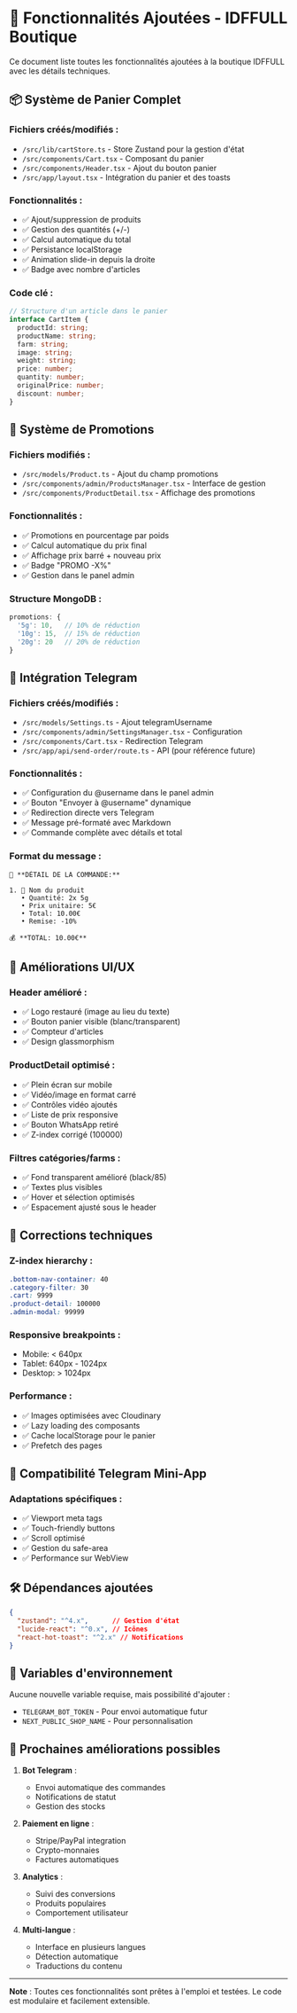 # 🚀 Fonctionnalités Ajoutées - IDFFULL Boutique

Ce document liste toutes les fonctionnalités ajoutées à la boutique IDFFULL avec les détails techniques.

## 📦 Système de Panier Complet

### Fichiers créés/modifiés :
- `/src/lib/cartStore.ts` - Store Zustand pour la gestion d'état
- `/src/components/Cart.tsx` - Composant du panier
- `/src/components/Header.tsx` - Ajout du bouton panier
- `/src/app/layout.tsx` - Intégration du panier et des toasts

### Fonctionnalités :
- ✅ Ajout/suppression de produits
- ✅ Gestion des quantités (+/-)
- ✅ Calcul automatique du total
- ✅ Persistance localStorage
- ✅ Animation slide-in depuis la droite
- ✅ Badge avec nombre d'articles

### Code clé :
```typescript
// Structure d'un article dans le panier
interface CartItem {
  productId: string;
  productName: string;
  farm: string;
  image: string;
  weight: string;
  price: number;
  quantity: number;
  originalPrice: number;
  discount: number;
}
```

## 💸 Système de Promotions

### Fichiers modifiés :
- `/src/models/Product.ts` - Ajout du champ promotions
- `/src/components/admin/ProductsManager.tsx` - Interface de gestion
- `/src/components/ProductDetail.tsx` - Affichage des promotions

### Fonctionnalités :
- ✅ Promotions en pourcentage par poids
- ✅ Calcul automatique du prix final
- ✅ Affichage prix barré + nouveau prix
- ✅ Badge "PROMO -X%"
- ✅ Gestion dans le panel admin

### Structure MongoDB :
```javascript
promotions: {
  '5g': 10,   // 10% de réduction
  '10g': 15,  // 15% de réduction
  '20g': 20   // 20% de réduction
}
```

## 📱 Intégration Telegram

### Fichiers créés/modifiés :
- `/src/models/Settings.ts` - Ajout telegramUsername
- `/src/components/admin/SettingsManager.tsx` - Configuration
- `/src/components/Cart.tsx` - Redirection Telegram
- `/src/app/api/send-order/route.ts` - API (pour référence future)

### Fonctionnalités :
- ✅ Configuration du @username dans le panel admin
- ✅ Bouton "Envoyer à @username" dynamique
- ✅ Redirection directe vers Telegram
- ✅ Message pré-formaté avec Markdown
- ✅ Commande complète avec détails et total

### Format du message :
```
🛒 **DÉTAIL DE LA COMMANDE:**

1. 🍒 Nom du produit
   • Quantité: 2x 5g
   • Prix unitaire: 5€
   • Total: 10.00€
   • Remise: -10%

💰 **TOTAL: 10.00€**
```

## 🎨 Améliorations UI/UX

### Header amélioré :
- ✅ Logo restauré (image au lieu du texte)
- ✅ Bouton panier visible (blanc/transparent)
- ✅ Compteur d'articles
- ✅ Design glassmorphism

### ProductDetail optimisé :
- ✅ Plein écran sur mobile
- ✅ Vidéo/image en format carré
- ✅ Contrôles vidéo ajoutés
- ✅ Liste de prix responsive
- ✅ Bouton WhatsApp retiré
- ✅ Z-index corrigé (100000)

### Filtres catégories/farms :
- ✅ Fond transparent amélioré (black/85)
- ✅ Textes plus visibles
- ✅ Hover et sélection optimisés
- ✅ Espacement ajusté sous le header

## 🔧 Corrections techniques

### Z-index hierarchy :
```css
.bottom-nav-container: 40
.category-filter: 30
.cart: 9999
.product-detail: 100000
.admin-modal: 99999
```

### Responsive breakpoints :
- Mobile: < 640px
- Tablet: 640px - 1024px
- Desktop: > 1024px

### Performance :
- ✅ Images optimisées avec Cloudinary
- ✅ Lazy loading des composants
- ✅ Cache localStorage pour le panier
- ✅ Prefetch des pages

## 📱 Compatibilité Telegram Mini-App

### Adaptations spécifiques :
- ✅ Viewport meta tags
- ✅ Touch-friendly buttons
- ✅ Scroll optimisé
- ✅ Gestion du safe-area
- ✅ Performance sur WebView

## 🛠️ Dépendances ajoutées

```json
{
  "zustand": "^4.x",      // Gestion d'état
  "lucide-react": "^0.x", // Icônes
  "react-hot-toast": "^2.x" // Notifications
}
```

## 📝 Variables d'environnement

Aucune nouvelle variable requise, mais possibilité d'ajouter :
- `TELEGRAM_BOT_TOKEN` - Pour envoi automatique futur
- `NEXT_PUBLIC_SHOP_NAME` - Pour personnalisation

## 🚀 Prochaines améliorations possibles

1. **Bot Telegram** :
   - Envoi automatique des commandes
   - Notifications de statut
   - Gestion des stocks

2. **Paiement en ligne** :
   - Stripe/PayPal integration
   - Crypto-monnaies
   - Factures automatiques

3. **Analytics** :
   - Suivi des conversions
   - Produits populaires
   - Comportement utilisateur

4. **Multi-langue** :
   - Interface en plusieurs langues
   - Détection automatique
   - Traductions du contenu

---

**Note** : Toutes ces fonctionnalités sont prêtes à l'emploi et testées. Le code est modulaire et facilement extensible.